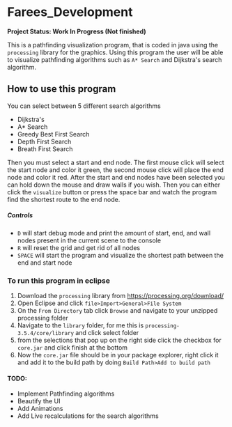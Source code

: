 # Farees_Development

**Project Status: Work In Progress (Not finished)**

This is a pathfinding visualization program, that is coded in java using the `processing` library for the graphics. Using this program the user will be able to visualize pathfinding algorithms such as `A* Search` and Dijkstra's search algorithm.

## How to use this program
You can select between 5 different search algorithms
- Dijkstra's
- A* Search
- Greedy Best First Search
- Depth First Search
- Breath First Search

Then you must select a start and end node. The first mouse click will select the start node and color it green, the second mouse click will place the end node and color it red.
After the start and end nodes have been selected you can hold down the mouse and draw walls if you wish. Then you can either click the `visualize` button or press the space bar and watch the program find the shortest route to the end node.

##### Controls
- `D` will start debug mode and print the amount of start, end, and wall nodes present in the current scene to the console
- `R` will reset the grid and get rid of all nodes
- `SPACE` will start the program and visualize the shortest path between the end and start node


### To run this program in eclipse
1. Download the `processing` library from https://processing.org/download/
2. Open Eclipse and click `file>Import>General>File System`
3. On the `From Directory` tab click `Browse` and navigate to your unzipped processing folder
4. Navigate to the  `library` folder, for me this is `processing-3.5.4/core/library` and click select folder
5. from the selections that pop up on the right side click the checkbox for `core.jar` and click finish at the bottom
6. Now the `core.jar` file should be in your package explorer, right click it and add it to the build path by doing `Build Path>Add to build path`


#### TODO:
- Implement Pathfinding algorithms
- Beautify the UI
- Add Animations
- Add Live recalculations for the search algorithms
